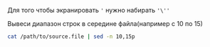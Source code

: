 Для того чтобы экранировать `'` нужно набирать `'\''`     

Вывеси диапазон строк в середине файла(например с 10 по 15)
```bash
cat /path/to/source.file | sed -n 10,15p
```
